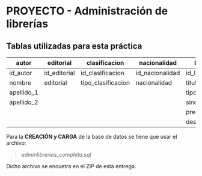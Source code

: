 # PROYECTO - Administración de librerías



## Tablas utilizadas para esta práctica

| __autor__  | __editorial__ | __clasificacion__  | __nacionalidad__ | __libro__  |
|------------|---------------|--------------------|------------------|------------|
| id_autor   | id_editorial  | id_clasificacion   | id_nacionalidad  | id_libro   |
| nombre     | editorial     | tipo_clasificacion | nacionalidad     | titutlo    |
| apellido_1 |               |                    |                  | tipo_pasta |
| apellido_2 |               |                    |                  | sinopsis   |
|            |               |                    |                  | precio     |
|            |               |                    |                  | descuento  |

Para la __CREACIÓN y CARGA__ de la base de datos se tiene que usar el archivo:
> _adminlibrerias_completa.sql_

Dicho archivo se encuetra en el ZIP de esta entrega.

